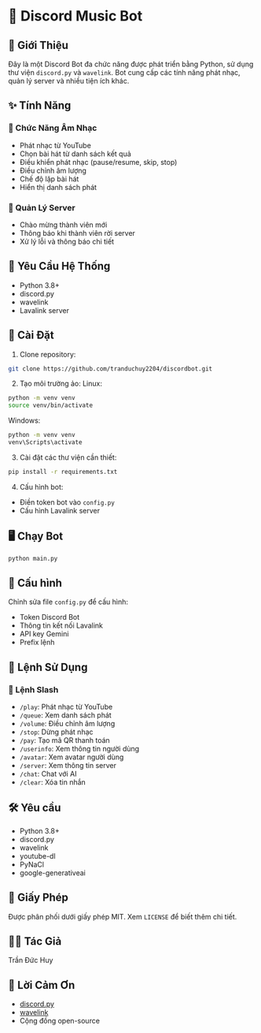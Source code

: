 # 🤖 Discord Music Bot

## 🌟 Giới Thiệu

Đây là một Discord Bot đa chức năng được phát triển bằng Python, sử dụng thư viện `discord.py` và `wavelink`. Bot cung cấp các tính năng phát nhạc, quản lý server và nhiều tiện ích khác.

## ✨ Tính Năng

### 🎵 Chức Năng Âm Nhạc

-   Phát nhạc từ YouTube
-   Chọn bài hát từ danh sách kết quả
-   Điều khiển phát nhạc (pause/resume, skip, stop)
-   Điều chỉnh âm lượng
-   Chế độ lặp bài hát
-   Hiển thị danh sách phát

### 👥 Quản Lý Server

-   Chào mừng thành viên mới
-   Thông báo khi thành viên rời server
-   Xử lý lỗi và thông báo chi tiết

## 🚀 Yêu Cầu Hệ Thống

-   Python 3.8+
-   discord.py
-   wavelink
-   Lavalink server

## 🔧 Cài Đặt

1. Clone repository:

```bash
git clone https://github.com/tranduchuy2204/discordbot.git
```

2. Tạo môi trường ảo:
   Linux:

```bash
python -m venv venv
source venv/bin/activate
```

Windows:

```bash
python -m venv venv
venv\Scripts\activate
```

3. Cài đặt các thư viện cần thiết:

```bash
pip install -r requirements.txt
```

4. Cấu hình bot:

-   Điền token bot vào `config.py`
-   Cấu hình Lavalink server

## 🖥️ Chạy Bot

```bash
python main.py
```

## 📝 Cấu hình

Chỉnh sửa file `config.py` để cấu hình:

-   Token Discord Bot
-   Thông tin kết nối Lavalink
-   API key Gemini
-   Prefix lệnh

## 📝 Lệnh Sử Dụng

### 📝 Lệnh Slash

-   `/play`: Phát nhạc từ YouTube
-   `/queue`: Xem danh sách phát
-   `/volume`: Điều chỉnh âm lượng
-   `/stop`: Dừng phát nhạc
-   `/pay`: Tạo mã QR thanh toán
-   `/userinfo`: Xem thông tin người dùng
-   `/avatar`: Xem avatar người dùng
-   `/server`: Xem thông tin server
-   `/chat`: Chat với AI
-   `/clear`: Xóa tin nhắn

## 🛠️ Yêu cầu

-   Python 3.8+
-   discord.py
-   wavelink
-   youtube-dl
-   PyNaCl
-   google-generativeai

## 📄 Giấy Phép

Được phân phối dưới giấy phép MIT. Xem `LICENSE` để biết thêm chi tiết.

## 👨‍💻 Tác Giả

Trần Đức Huy

## 🙏 Lời Cảm Ơn

-   [discord.py](https://discordpy.readthedocs.io/)
-   [wavelink](https://wavelink.dev/)
-   Cộng đồng open-source
